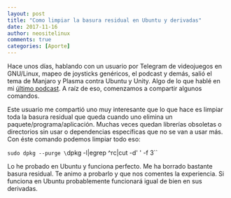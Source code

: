 ```yaml
---
layout: post
title: "Como limpiar la basura residual en Ubuntu y derivadas"
date: 2017-11-16
author: neositelinux
comments: true
categories: [Aporte]
---
```


Hace unos días, hablando con un usuario por Telegram de videojuegos en GNU/Linux, mapeo de joysticks genéricos, el podcast y demás, salió el tema de Manjaro y Plasma contra Ubuntu y Unity. Algo de lo que hablé en mi [último podcast](https://neositelinux.com/podcast-volviendo-a-las-raices/). A raíz de eso, comenzamos a compartir algunos comandos.

Este usuario me compartió uno muy interesante que lo que hace es limpiar toda la basura residual que queda cuando uno elimina un paquete/programa/aplicación. Muchas veces quedan librerías obsoletas o directorios sin usar o dependencias específicas que no se van a usar más. Con éste comando podemos limpiar todo eso:

`sudo dpkg --purge \`dpkg -l|egrep ^rc|cut -d' ' -f 3\``

Lo he probado en Ubuntu y funciona perfecto. Me ha borrado bastante basura residual. Te animo a probarlo y que nos comentes la experiencia. Si funciona en Ubuntu probablemente funcionará igual de bien en sus derivadas.
